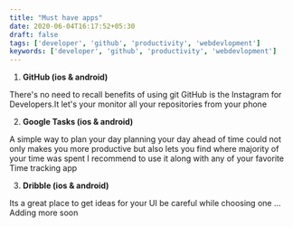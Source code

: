 ```yaml
---
title: "Must have apps"
date: 2020-06-04T16:17:52+05:30
draft: false
tags: ['developer', 'github', 'productivity', 'webdevlopment']
keywords: ['developer', 'github', 'productivity', 'webdevlopment']
---
```

1. **GitHub (ios & android)**

There's no need to recall benefits of using git GitHub is the Instagram for Developers.It let's your monitor all your repositories from your phone

2. **Google Tasks (ios & android)**

A simple way to plan your day planning your day ahead of time could not only makes you more productive but also lets you find where majority of your time was spent 
I recommend to use it along with any of your favorite Time tracking app

3. **Dribble (ios & android)**

Its a great place to get ideas for your UI be careful while choosing one
...
Adding more soon
